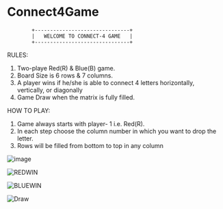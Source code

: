 # Connect4Game

            +-------------------------------+
            |   WELCOME TO CONNECT-4 GAME   |
            +-------------------------------+

RULES:
 1. Two-playe Red(R) & Blue(B) game.
 2. Board Size is 6 rows & 7 columns.
 3. A player wins if he/she is able to connect 4 letters
    horizontally, vertically, or diagonally
 4. Game Draw when the matrix is fully filled.

HOW TO PLAY:
 1. Game always starts with player- 1 i.e. Red(R).
 2. In each step choose the column number in which you
    want to drop the letter.
 3. Rows will be filled from bottom to top in any column

![image](https://github.com/pranay7293/Connect4Game/assets/119421688/df9980da-c381-46f2-8eb1-ae2304509b21)

![REDWIN](https://github.com/pranay7293/Connect4Game/assets/119421688/b33c22bc-909f-46d8-8557-2facdfb393ed)

![BLUEWIN](https://github.com/pranay7293/Connect4Game/assets/119421688/f555f552-12f5-4d11-b0e9-a7c9413c6fc0)

![Draw](https://github.com/pranay7293/Connect4Game/assets/119421688/f207264f-efb0-4b00-924c-1c4fa932da55)




